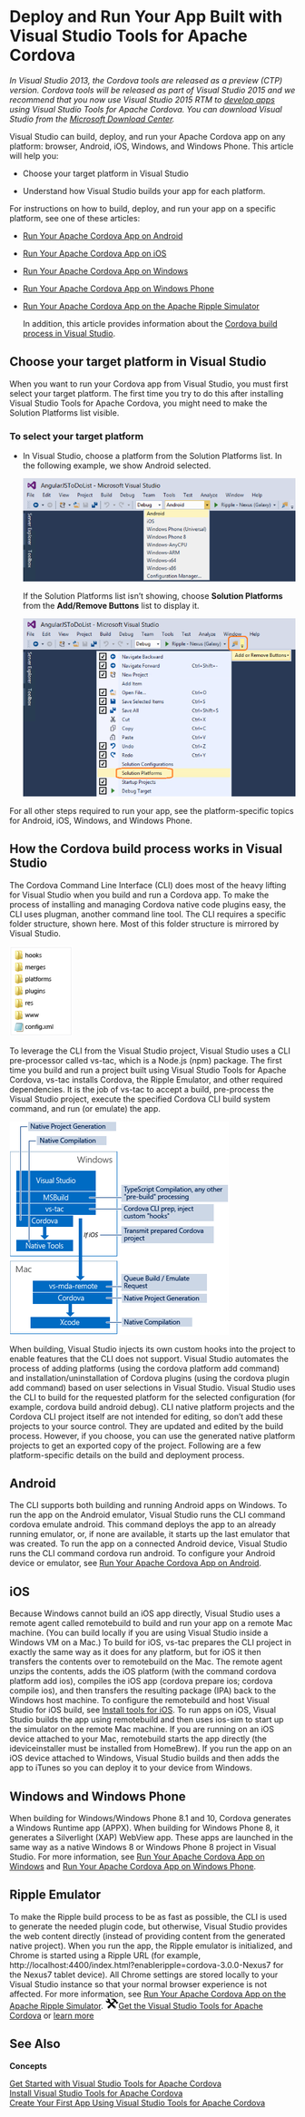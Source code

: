 # Deploy and Run Your App Built with Visual Studio Tools for Apache Cordova

*In Visual Studio 2013, the Cordova tools are released as a preview (CTP) version. Cordova tools will be released as part of Visual Studio 2015 and we recommend that you now use Visual Studio 2015 RTM to [develop apps](https://msdn.microsoft.com/en-us/library/dn771545(v=vs.140).aspx) using Visual Studio Tools for Apache Cordova. You can download Visual Studio from the [Microsoft Download Center](http://go.microsoft.com/fwlink/p/?linkid=517106).*

Visual Studio can build, deploy, and run your Apache Cordova app on any platform: browser, Android, iOS, Windows, and Windows Phone. This article will help you:

* Choose your target platform in Visual Studio

* Understand how Visual Studio builds your app for each platform.

For instructions on how to build, deploy, and run your app on a specific platform, see one of these articles:

* [Run Your Apache Cordova App on Android](run-app-apache.md)

* [Run Your Apache Cordova App on iOS](run-app-ios.md)

* [Run Your Apache Cordova App on Windows](run-app-windows.md)

* [Run Your Apache Cordova App on Windows Phone](run-app-windows-phone.md)

* [Run Your Apache Cordova App on the Apache Ripple Simulator](run-app-ripple-simulator.md)

   In addition, this article provides information about the [Cordova build process in Visual Studio](#BuildProcess).

## Choose your target platform in Visual Studio

When you want to run your Cordova app from Visual Studio, you must first select your target platform. The first time you try to do this after installing Visual Studio Tools for Apache Cordova, you might need to make the Solution Platforms list visible.

### To select your target platform

* In Visual Studio, choose a platform from the Solution Platforms list. In the following example, we show Android selected.

  ![Select Android as your deployment target](./media/deploy-and-run-app/IC793844.png)

  If the Solution Platforms list isn’t showing, choose **Solution Platforms** from the **Add/Remove Buttons** list to display it.

  ![Selecting a platform for deployment](./media/deploy-and-run-app/IC793845.png)

For all other steps required to run your app, see the platform-specific topics for Android, iOS, Windows, and Windows Phone.

## How the Cordova build process works in Visual Studio

The Cordova Command Line Interface (CLI) does most of the heavy lifting for Visual Studio when you build and run a Cordova app. To make the process of installing and managing Cordova native code plugins easy, the CLI uses plugman, another command line tool. The CLI requires a specific folder structure, shown here. Most of this folder structure is mirrored by Visual Studio.

 ![Cordova_VS_Project_Structure](./media/deploy-and-run-app/IC757826.png)

 To leverage the CLI from the Visual Studio project, Visual Studio uses a CLI pre-processor called vs-tac, which is a Node.js (npm) package. The first time you build and run a project built using Visual Studio Tools for Apache Cordova, vs-tac installs Cordova, the Ripple Emulator, and other required dependencies. It is the job of vs-tac to accept a build, pre-process the Visual Studio project, execute the specified Cordova CLI build system command, and run (or emulate) the app.

 ![Cordova_VS_Build_Process](./media/deploy-and-run-app/IC795794.png)

 When building, Visual Studio injects its own custom hooks into the project to enable features that the CLI does not support. Visual Studio automates the process of adding platforms (using the cordova platform add command) and installation/uninstallation of Cordova plugins (using the cordova plugin add command) based on user selections in Visual Studio. Visual Studio uses the CLI to build for the requested platform for the selected configuration (for example, cordova build android debug). CLI native platform projects and the Cordova CLI project itself are not intended for editing, so don’t add these projects to your source control. They are updated and edited by the build process. However, if you choose, you can use the generated native platform projects to get an exported copy of the project. Following are a few platform-specific details on the build and deployment process.

## Android

The CLI supports both building and running Android apps on Windows. To run the app on the Android emulator, Visual Studio runs the CLI command cordova emulate android. This command deploys the app to an already running emulator, or, if none are available, it starts up the last emulator that was created. To run the app on a connected Android device, Visual Studio runs the CLI command cordova run android. To configure your Android device or emulator, see [Run Your Apache Cordova App on Android](./develop-apps/run-app-apache.md).

## iOS

Because Windows cannot build an iOS app directly, Visual Studio uses a remote agent called remotebuild to build and run your app on a remote Mac machine. (You can build locally if you are using Visual Studio inside a Windows VM on a Mac.) To build for iOS, vs-tac prepares the CLI project in exactly the same way as it does for any platform, but for iOS it then transfers the contents over to remotebuild on the Mac. The remote agent unzips the contents, adds the iOS platform (with the command cordova platform add ios), compiles the iOS app (cordova prepare ios; cordova compile ios), and then transfers the resulting package (IPA) back to the Windows host machine. To configure the remotebuild and host Visual Studio for iOS build, see [Install tools for iOS](./getting-started/install-vs-tools-apache-cordova.md#ios). To run apps on iOS, Visual Studio builds the app using remotebuild and then uses ios-sim to start up the simulator on the remote Mac machine. If you are running on an iOS device attached to your Mac, remotebuild starts the app directly (the ideviceinstaller must be installed from HomeBrew). If you run the app on an iOS device attached to Windows, Visual Studio builds and then adds the app to iTunes so you can deploy it to your device from Windows.

## Windows and Windows Phone

When building for Windows/Windows Phone 8.1 and 10, Cordova generates a Windows Runtime app (APPX). When building for Windows Phone 8, it generates a Silverlight (XAP) WebView app. These apps are launched in the same way as a native Windows 8 or Windows Phone 8 project in Visual Studio. For more information, see [Run Your Apache Cordova App on Windows](./develop-apps/run-app-windows.md) and [Run Your Apache Cordova App on Windows Phone](https://msdn.microsoft.com/en-us/library/dn757055.aspx).

## Ripple Emulator

To make the Ripple build process to be as fast as possible, the CLI is used to generate the needed plugin code, but otherwise, Visual Studio provides the web content directly (instead of providing content from the generated native project). When you run the app, the Ripple emulator is initialized, and Chrome is started using a Ripple URL (for example, http://localhost:4400/index.html?enableripple=cordova-3.0.0-Nexus7 for the Nexus7 tablet device). All Chrome settings are stored locally to your Visual Studio instance so that your normal browser experience is not affected. For more information, see [Run Your Apache Cordova App on the Apache Ripple Simulator](run-app-ripple-simulator.md). ![Download the tools](./media/deploy-and-run-app/IC795792.png)[Get the Visual Studio Tools for Apache Cordova](http://aka.ms/mchm38) or [learn more](https://www.visualstudio.com/cordova-vs.aspx)

## See Also

**Concepts**

[Get Started with Visual Studio Tools for Apache Cordova](./get-started/get-started-vs-tools-apache-cordova.md)  
[Install Visual Studio Tools for Apache Cordova](./get-started/install-vs-tools-apache-cordova.md)  
[Create Your First App Using Visual Studio Tools for Apache Cordova](./get-started/create-first-app-using-vs-tools-apache-cordova.md)  
